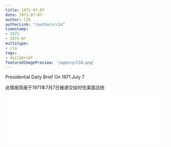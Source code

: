 ```yaml
---
title: 1971-07-07
date: 1971-07-07
author: CIA 
authorLink: "/authors/cia"
timestamp: 
- 1971
- 1971-07
multitype: 
- cia
tags: 
- dailybrief
featuredImagePreview: '/agency/CIA.png'
---
```



Presidential Daily Brief On 1971 July 7

此情报简报于1971年7月7日被递交给时任美国总统

<!--more-->





<div id="over" style="width:100%; overflow:hidden"> <iframe id="sFrame" name="sFrame" frameborder="no" border="0"  allowfullscreen marginwidth="0" scrolling="no" src = " /CIA/1971-07-07.html "  style = " position:absulute; width: 806px; top: 300;" > </iframe> </div>